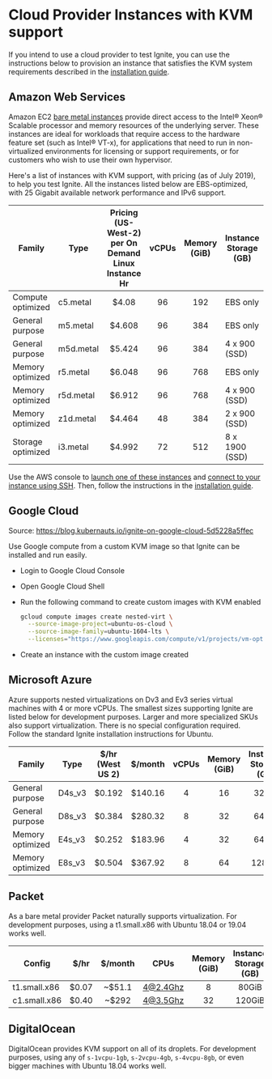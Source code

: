 # Cloud Provider Instances with KVM support

If you intend to use a cloud provider to test Ignite, you can use the instructions below to provision an instance that satisfies the KVM system requirements described in the [installation guide](./installation.md).

## Amazon Web Services

Amazon EC2 [bare metal instances](https://aws.amazon.com/about-aws/whats-new/2018/05/announcing-general-availability-of-amazon-ec2-bare-metal-instances/) provide direct access to the  Intel® Xeon® Scalable processor and memory resources of the underlying server. These instances are ideal for workloads that require access to the hardware feature set (such as Intel® VT-x), for applications that need to run in non-virtualized environments for licensing or support requirements, or for customers who wish to use their own hypervisor.

Here's a list of instances with KVM support, with pricing (as of July 2019), to help you test Ignite. All the instances listed below are EBS-optimized, with 25 Gigabit available network performance and IPv6 support.

| Family            | Type      | Pricing (US-West-2) per On Demand Linux Instance Hr | vCPUs | Memory (GiB) | Instance Storage (GB) |
| ----------------- | --------- | :-------------------------------------------------: | :---: | :----------: | --------------------- |
| Compute optimized | c5.metal  |                        $4.08                        |  96   |     192      | EBS only              |
| General purpose   | m5.metal  |                       $4.608                        |  96   |     384      | EBS only              |
| General purpose   | m5d.metal |                       $5.424                        |  96   |     384      | 4 x 900 (SSD)         |
| Memory optimized  | r5.metal  |                       $6.048                        |  96   |     768      | EBS only              |
| Memory optimized  | r5d.metal |                       $6.912                        |  96   |     768      | 4 x 900 (SSD)         |
| Memory optimized  | z1d.metal |                       $4.464                        |  48   |     384      | 2 x 900 (SSD)         |
| Storage optimized | i3.metal  |                       $4.992                        |  72   |     512      | 8 x 1900 (SSD)        |

Use the AWS console to [launch one of these instances](https://docs.aws.amazon.com/AWSEC2/latest/UserGuide/LaunchingAndUsingInstances.html) and [connect to your instance using SSH](https://docs.aws.amazon.com/AWSEC2/latest/UserGuide/AccessingInstancesLinux.html). Then, follow the instructions in the [installation guide](./installation.md).

## Google Cloud

Source: https://blog.kubernauts.io/ignite-on-google-cloud-5d5228a5ffec

Use Google compute from a custom KVM image so that Ignite can be installed and run easily.

- Login to Google Cloud Console
- Open Google Cloud Shell
- Run the following command to create custom images with KVM enabled

  ```bash
  gcloud compute images create nested-virt \
    --source-image-project=ubuntu-os-cloud \
    --source-image-family=ubuntu-1604-lts \
    --licenses="https://www.googleapis.com/compute/v1/projects/vm-options/global/licenses/enable-vmx"
  ```

- Create an instance with the custom image created

## Microsoft Azure

Azure supports nested virtualizations on Dv3 and Ev3 series virtual machines with 4 or more vCPUs. The smallest sizes supporting Ignite are listed below for development purposes. Larger and more specialized SKUs also support virtualization. There is no special configuration required. Follow the standard Ignite installation instructions for Ubuntu.


| Family           | Type   | $/hr (West US 2) | $/month | vCPUs | Memory (GiB) | Instance Storage (GB) |
| ---------------- | ------ | :--------------: | :-----: | :---: | :----------: | :-------------------: |
| General purpose  | D4s_v3 |      $0.192      | $140.16 |   4   |      16      |         32GiB         |
| General purpose  | D8s_v3 |      $0.384      | $280.32 |   8   |      32      |         64GiB         |
| Memory optimized | E4s_v3 |      $0.252      | $183.96 |   4   |      32      |         64GiB         |
| Memory optimized | E8s_v3 |      $0.504      | $367.92 |   8   |      64      |        128GiB         |


## Packet

As a bare metal provider Packet naturally supports virtualization. For development purposes, using a t1.small.x86 with Ubuntu 18.04 or 19.04 works well.

| Config       | $/hr  | $/month |   CPUs   | Memory (GiB) | Instance Storage (GB) |
| ------------ | :---: | :-----: | :------: | :----------: | :-------------------: |
| t1.small.x86 | $0.07 | ~$51.1  | 4@2.4Ghz |      8       |         80GiB         |
| c1.small.x86 | $0.40 |  ~$292  | 4@3.5Ghz |      32      |        120GiB         |

## DigitalOcean

DigitalOcean provides KVM support on all of its droplets. For development
purposes, using any of `s-1vcpu-1gb`, `s-2vcpu-4gb`, `s-4vcpu-8gb`, or even
bigger machines with Ubuntu 18.04 works well.
